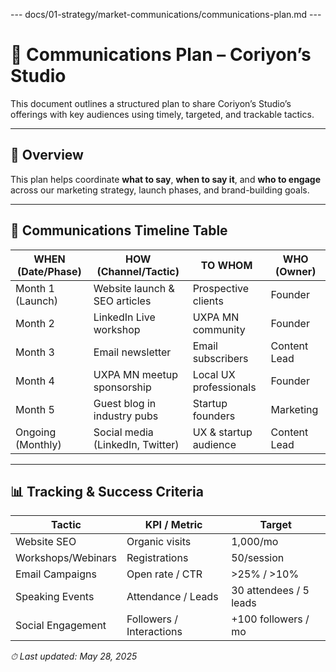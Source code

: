 --- docs/01-strategy/market-communications/communications-plan.md ---
# 📢 Communications Plan – Coriyon’s Studio

This document outlines a structured plan to share Coriyon’s Studio’s offerings with key audiences using timely, targeted, and trackable tactics.

---

## 🧭 Overview

This plan helps coordinate **what to say**, **when to say it**, and **who to engage** across our marketing strategy, launch phases, and brand-building goals.

---

## 📅 Communications Timeline Table

| WHEN (Date/Phase)   | HOW (Channel/Tactic)             | TO WHOM                | WHO (Owner)  |
| ------------------- | -------------------------------- | ---------------------- | ------------ |
| Month 1 (Launch)    | Website launch & SEO articles    | Prospective clients    | Founder      |
| Month 2             | LinkedIn Live workshop           | UXPA MN community      | Founder      |
| Month 3             | Email newsletter                 | Email subscribers      | Content Lead |
| Month 4             | UXPA MN meetup sponsorship       | Local UX professionals | Founder      |
| Month 5             | Guest blog in industry pubs      | Startup founders       | Marketing    |
| Ongoing (Monthly)   | Social media (LinkedIn, Twitter) | UX & startup audience  | Content Lead |

---

## 📊 Tracking & Success Criteria

| Tactic                | KPI / Metric            | Target                   |
| --------------------- | ----------------------- | ------------------------ |
| Website SEO           | Organic visits          | 1,000/mo                 |
| Workshops/Webinars    | Registrations           | 50/session               |
| Email Campaigns       | Open rate / CTR         | >25% / >10%              |
| Speaking Events       | Attendance / Leads      | 30 attendees / 5 leads   |
| Social Engagement     | Followers / Interactions| +100 followers / mo      |

_⏱ Last updated: May 28, 2025_
